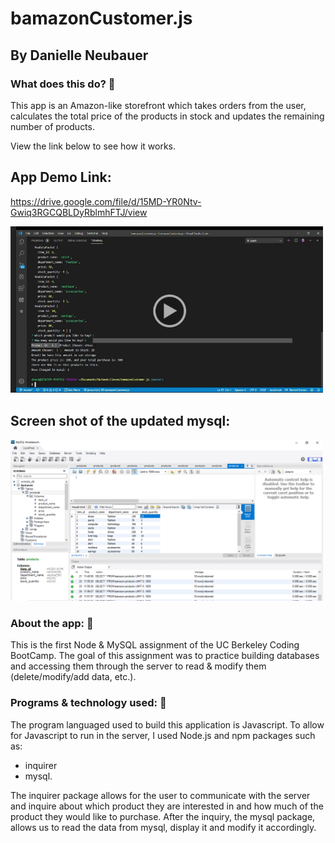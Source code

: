 # bamazonCustomer.js
## By Danielle Neubauer 

### What does this do? :hear_no_evil:
This app is an Amazon-like storefront which takes orders from the user, calculates the total price of the products in stock and updates the remaining number of products. 

View the link below to see how it works. 

## App Demo Link: 
<https://drive.google.com/file/d/15MD-YR0Ntv-Gwiq3RGCQBLDyRblmhFTJ/view>

<img src='/Video of flow/screenshotofvid.png' width=500>

## Screen shot of the updated mysql:
<img src="/Video of flow/MySQLscreenshot.png" width=500>


### About the app: :see_no_evil:

This is the first Node & MySQL assignment of the UC Berkeley Coding BootCamp. The goal of this assignment was to practice building databases and accessing them through the server to read & modify them (delete/modify/add data, etc.). 

### Programs & technology used: :speak_no_evil:

The program languaged used to build this application is Javascript. To allow for Javascript to run in the server, I used Node.js and npm packages such as: 

* inquirer 
* mysql. 

The inquirer package allows for the user to communicate with the server and inquire about which product they are interested in and how much of the product they would like to purchase. After the inquiry, the mysql package, allows us to read the data from mysql, display it and modify it accordingly. 